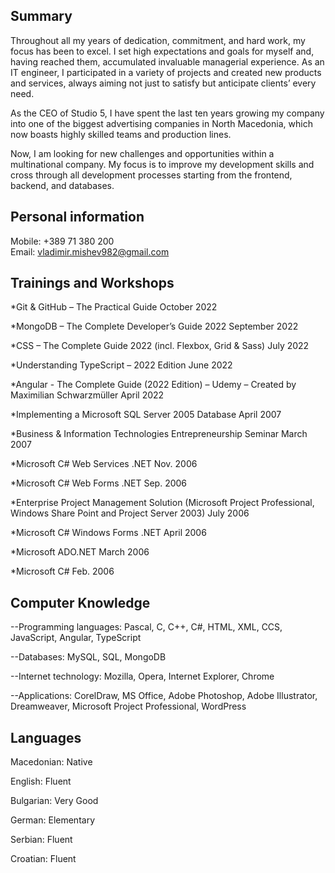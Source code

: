 Summary
-------------------------------------------
Throughout all my years of dedication, commitment, and hard work, my focus has been to excel. I set high expectations and goals for myself and, having reached them, accumulated invaluable managerial experience. As an IT engineer, I participated in a variety of projects and created new products and services, always aiming not just to satisfy but anticipate clients’ every need.

As the CEO of Studio 5, I have spent the last ten years growing my company into one of the biggest advertising companies in North Macedonia, which now boasts highly skilled teams and production lines. 

Now, I am looking for new challenges and opportunities within a multinational company. My focus is to improve my development skills and cross through all development processes starting from the frontend, backend, and databases.

Personal information
-------------------------------------------
Mobile: +389 71 380 200	 	           
Email: vladimir.mishev982@gmail.com

Trainings and Workshops
------------------------------------------
*Git & GitHub – The Practical Guide	October 2022

*MongoDB – The Complete Developer’s Guide 2022	September 2022

*CSS – The Complete Guide 2022 (incl. Flexbox, Grid & Sass)	July 2022

*Understanding TypeScript – 2022 Edition	June 2022

*Angular - The Complete Guide (2022 Edition) – Udemy – Created by Maximilian Schwarzmüller	April 2022

*Implementing a Microsoft SQL Server 2005 Database	April 2007

*Business & Information Technologies Entrepreneurship Seminar	March 2007

*Microsoft C# Web Services .NET	Nov. 2006

*Microsoft C# Web Forms .NET	Sep. 2006

*Enterprise Project Management Solution (Microsoft Project Professional, Windows Share Point and Project Server 2003)	July 2006

*Microsoft C# Windows Forms .NET	April 2006

*Microsoft ADO.NET	March 2006

*Microsoft C#	Feb. 2006

Computer Knowledge
----------------------------------------
--Programming languages:	Pascal, C, C++, C#, HTML, XML, CCS, JavaScript, Angular, TypeScript

--Databases:	MySQL, SQL, MongoDB

--Internet technology:	Mozilla, Opera, Internet Explorer, Chrome

--Applications:	CorelDraw, MS Office, Adobe Photoshop, Adobe Illustrator, Dreamweaver, Microsoft Project Professional, WordPress

Languages
----------------------------------------
Macedonian: Native

English: Fluent

Bulgarian: Very Good

German: Elementary

Serbian: Fluent

Croatian: Fluent
